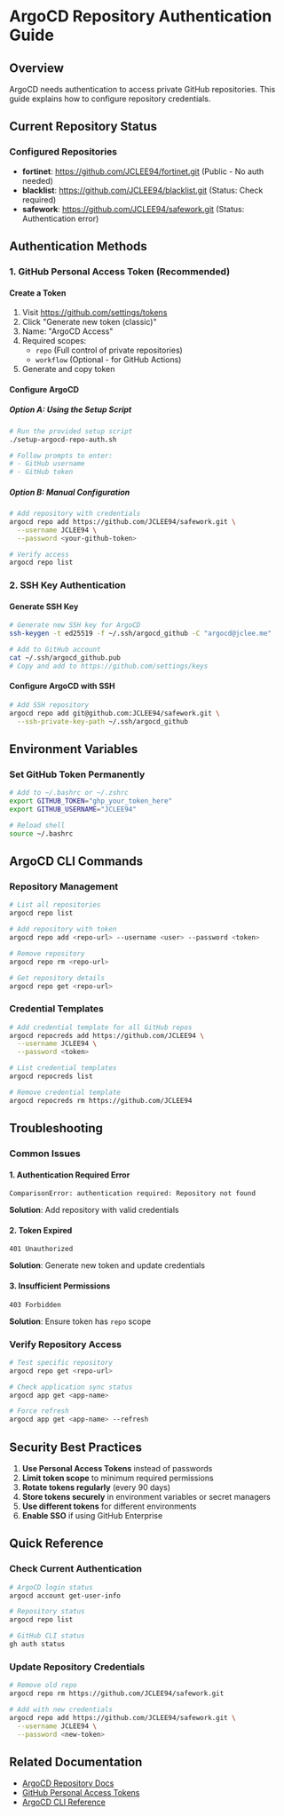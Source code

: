 # ArgoCD Repository Authentication Guide

## Overview
ArgoCD needs authentication to access private GitHub repositories. This guide explains how to configure repository credentials.

## Current Repository Status

### Configured Repositories
- **fortinet**: https://github.com/JCLEE94/fortinet.git (Public - No auth needed)
- **blacklist**: https://github.com/JCLEE94/blacklist.git (Status: Check required)
- **safework**: https://github.com/JCLEE94/safework.git (Status: Authentication error)

## Authentication Methods

### 1. GitHub Personal Access Token (Recommended)

#### Create a Token
1. Visit https://github.com/settings/tokens
2. Click "Generate new token (classic)"
3. Name: "ArgoCD Access"
4. Required scopes:
   - `repo` (Full control of private repositories)
   - `workflow` (Optional - for GitHub Actions)
5. Generate and copy token

#### Configure ArgoCD

##### Option A: Using the Setup Script
```bash
# Run the provided setup script
./setup-argocd-repo-auth.sh

# Follow prompts to enter:
# - GitHub username
# - GitHub token
```

##### Option B: Manual Configuration
```bash
# Add repository with credentials
argocd repo add https://github.com/JCLEE94/safework.git \
  --username JCLEE94 \
  --password <your-github-token>

# Verify access
argocd repo list
```

### 2. SSH Key Authentication

#### Generate SSH Key
```bash
# Generate new SSH key for ArgoCD
ssh-keygen -t ed25519 -f ~/.ssh/argocd_github -C "argocd@jclee.me"

# Add to GitHub account
cat ~/.ssh/argocd_github.pub
# Copy and add to https://github.com/settings/keys
```

#### Configure ArgoCD with SSH
```bash
# Add SSH repository
argocd repo add git@github.com:JCLEE94/safework.git \
  --ssh-private-key-path ~/.ssh/argocd_github
```

## Environment Variables

### Set GitHub Token Permanently
```bash
# Add to ~/.bashrc or ~/.zshrc
export GITHUB_TOKEN="ghp_your_token_here"
export GITHUB_USERNAME="JCLEE94"

# Reload shell
source ~/.bashrc
```

## ArgoCD CLI Commands

### Repository Management
```bash
# List all repositories
argocd repo list

# Add repository with token
argocd repo add <repo-url> --username <user> --password <token>

# Remove repository
argocd repo rm <repo-url>

# Get repository details
argocd repo get <repo-url>
```

### Credential Templates
```bash
# Add credential template for all GitHub repos
argocd repocreds add https://github.com/JCLEE94 \
  --username JCLEE94 \
  --password <token>

# List credential templates
argocd repocreds list

# Remove credential template
argocd repocreds rm https://github.com/JCLEE94
```

## Troubleshooting

### Common Issues

#### 1. Authentication Required Error
```
ComparisonError: authentication required: Repository not found
```
**Solution**: Add repository with valid credentials

#### 2. Token Expired
```
401 Unauthorized
```
**Solution**: Generate new token and update credentials

#### 3. Insufficient Permissions
```
403 Forbidden
```
**Solution**: Ensure token has `repo` scope

### Verify Repository Access
```bash
# Test specific repository
argocd repo get <repo-url>

# Check application sync status
argocd app get <app-name>

# Force refresh
argocd app get <app-name> --refresh
```

## Security Best Practices

1. **Use Personal Access Tokens** instead of passwords
2. **Limit token scope** to minimum required permissions
3. **Rotate tokens regularly** (every 90 days)
4. **Store tokens securely** in environment variables or secret managers
5. **Use different tokens** for different environments
6. **Enable SSO** if using GitHub Enterprise

## Quick Reference

### Check Current Authentication
```bash
# ArgoCD login status
argocd account get-user-info

# Repository status
argocd repo list

# GitHub CLI status
gh auth status
```

### Update Repository Credentials
```bash
# Remove old repo
argocd repo rm https://github.com/JCLEE94/safework.git

# Add with new credentials
argocd repo add https://github.com/JCLEE94/safework.git \
  --username JCLEE94 \
  --password <new-token>
```

## Related Documentation
- [ArgoCD Repository Docs](https://argo-cd.readthedocs.io/en/stable/user-guide/private-repositories/)
- [GitHub Personal Access Tokens](https://docs.github.com/en/authentication/keeping-your-account-and-data-secure/creating-a-personal-access-token)
- [ArgoCD CLI Reference](https://argo-cd.readthedocs.io/en/stable/user-guide/commands/argocd/)